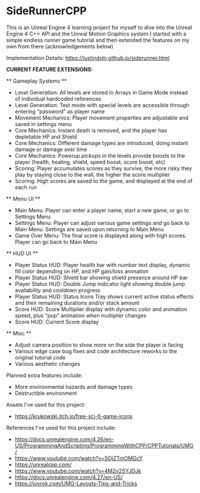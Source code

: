 # SideRunnerCPP
This is an Unreal Engine 4 learning project for myself to dive into the Unreal Engine 4 C++ API and the Unreal Motion Graphics system
I started with a simple endless runner game tutorial and then extended the features on my own from there (acknowledgements below)

Implementation Details: https://justindxln.github.io/siderunner.html

**CURRENT FEATURE EXTENSIONS:**

** Gameplay Systems **
- Level Generation: All levels are stored in Arrays in Game Mode instead of individual hardcoded references
- Level Generation: Test mode with special levels are accessible through entering "password" as player name
- Movement Mechanics: Player movement properties are adjustable and saved in settings menu
- Core Mechanics: Instant death is removed, and the player has depletable HP and Shield
- Core Mechanics: Different damage types are introduced, doing instant damage or damage over time
- Core Mechanics: Powerup pickups in the levels provide boosts to the player (health, healing, shield, speed boost, score boost, etc)
- Scoring: Player accumulates scores as they survive, the more risky they play by staying close to the wall, the higher the score multiplier
- Scoring: High scores are saved to the game, and displayed at the end of each run

** Menu UI **
- Main Menu: Player can enter a player name, start a new game, or go to Settings Menu
- Settings Menu: Player can adjust various game settings and go back to Main Menu. Settings are saved upon returning to Main Menu
- Game Over Menu: The final score is displayed along with high scores. Player can go back to Main Menu

** HUD UI **
- Player Status HUD: Player health bar with number text display, dynamic fill color depending on HP, and HP gain/loss animation
- Player Status HUD: Shield bar showing shield presence around HP bar
- Player Status HUD: Double Jump indicator light showing double jump availability and cooldown progress
- Player Status HUD: Status Icons Tray shows current active status effects and their remaining durations and/or stack amount
- Score HUD: Score Multiplier display with dynamic color and animation speed, plus "pop" animation when multiplier changes
- Score HUD: Current Score display

** Misc **
- Adjust camera position to show more on the side the player is facing
- Various edge case bug fixes and code architecture reworks to the original tutorial code
- Various aesthetic changes


Planned extra features include:
  - More environmental hazards and damage types
  - Destructible environment

Assets I've used for this project:
  - https://krukowski.itch.io/free-sci-fi-game-icons

References I've used for this project include:
  - https://docs.unrealengine.com/4.26/en-US/ProgrammingAndScripting/ProgrammingWithCPP/CPPTutorials/UMG/
  - https://www.youtube.com/watch?v=SOjZTmOMGcY
  - https://unrealcpp.com/
  - https://www.youtube.com/watch?v=4M2v2SYJDJk
  - https://docs.unrealengine.com/4.27/en-US/
  - https://joyrok.com/UMG-Layouts-Tips-and-Tricks
 
